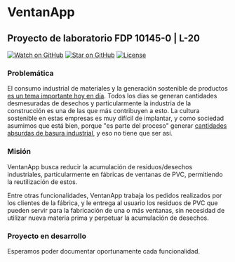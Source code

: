 # VentanApp
## Proyecto de laboratorio FDP 10145-0 | L-20 # 

[![Watch on GitHub](https://img.shields.io/github/watchers/ivnisc/FDP-L20.svg?style=social)](https://github.com/ivnisc/FDP-L20/watchers)
[![Star on GitHub](https://img.shields.io/github/stars/ivnisc/FDP-L20.svg?style=social)](https://github.com/ivnisc/FDP-L20/stargazers)
[![License](https://img.shields.io/badge/License-GNU_GPL_v3.0-green)](#license)

### Problemática
El consumo industrial de materiales y la generación sostenible de productos [es un tema importante hoy en día](https://www.un.org/sustainabledevelopment/es/sustainable-consumption-production/). Todos los días se generan cantidades desmesuradas de desechos y particularmente la industria de la construcción es una de las que más contribuyen a esto. La cultura sostenible en estas empresas es muy difícil de implantar, y como sociedad asumimos que está bien, porque "es parte del proceso" generar [cantidades absurdas de basura industrial](https://construye2025.cl/2019/11/05/escombros-de-la-construccion-llenarian-15-veces-el-estadio-nacional-para-2025-que-hacemos-para-evitarlo/), y eso no tiene que ser así.

### Misión

VentanApp busca reducir la acumulación de residuos/desechos industriales, particularmente en fábricas de ventanas de PVC, permitiendo la reutilización de estos.

Entre otras funcionalidades, VentanApp trabaja los pedidos realizados por los clientes de la fábrica, y le entrega al usuario los residuos de PVC que pueden servir para la fabricación de una o más ventanas, sin necesidad de utilizar nueva materia prima y perpetuar la acumulación de desechos. 

### Proyecto en desarrollo

Esperamos poder documentar oportunamente cada funcionalidad.
